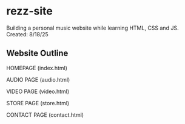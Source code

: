 # rezz-site
Building a personal music website while learning HTML, CSS and JS.
Created: 8/18/25

Website Outline
---------------
HOMEPAGE (index.html)

AUDIO PAGE (audio.html)

VIDEO PAGE (video.html)

STORE PAGE (store.html)

CONTACT PAGE (contact.html)
